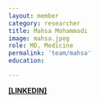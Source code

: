 ```yaml
---
layout: member
category: researcher
title: Mahsa Mohammadi
image: mahsa.jpeg
role: MD, Medicine
permalink: 'team/mahsa'
education:

---
```


**[[LINKEDIN]](https://www.linkedin.com/in/mahsa-mohammadi-a6a5aa28b)**